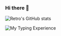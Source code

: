 ### Hi there 👋

![Retro's GitHub stats](https://github-readme-stats.vercel.app/api?username=retrogeek46&show_icons=true&theme=dark)


![My Typing Experience](https://data.typeracer.com/misc/badge?user=retrogeek46)

<!--
**retrogeek46/retrogeek46** is a ✨ _special_ ✨ repository because its `README.md` (this file) appears on your GitHub profile.

Here are some ideas to get you started:

- 🔭 I’m currently working on ...
- 🌱 I’m currently learning ...
- 👯 I’m looking to collaborate on ...
- 🤔 I’m looking for help with ...
- 💬 Ask me about ...
- 📫 How to reach me: ...
- 😄 Pronouns: ...
- ⚡ Fun fact: ...
-->
